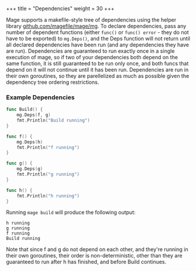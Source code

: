 +++
title = "Dependencies"
weight = 30
+++

Mage supports a makefile-style tree of dependencies using the helper library
[github.com/magefile/mage/mg](https://godoc.org/github.com/magefile/mage/mg). To
declare dependencies, pass any number of dependent functions (either `func()` or
`func() error` - they do not have to be exported) to `mg.Deps()`, and the Deps
function will not return until all declared dependencies have been run (and any
dependencies they have are run).  Dependencies are guaranteed to run exactly
once in a single execution of mage, so if two of your dependencies both depend
on the same function, it is still guaranteed to be run only once, and both funcs
that depend on it will not continue until it has been run. Dependencies are run
in their own goroutines, so they are parellelized as much as possible given the
dependency tree ordering restrictions.

### Example Dependencies

```go
func Build() {
    mg.Deps(f, g)
    fmt.Println("Build running")
}

func f() {
    mg.Deps(h)
    fmt.Println("f running")
}

func g() {
    mg.Deps(g)
    fmt.Println("g running")
}

func h() {
    fmt.Println("h running")
}
```

Running `mage build` will produce the following output:

```
h running
g running
f running
Build running
```

Note that since f and g do not depend on each other, and they're running in
their own goroutines, their order is non-deterministic, other than they are
guaranteed to run after h has finished, and before Build continues.
